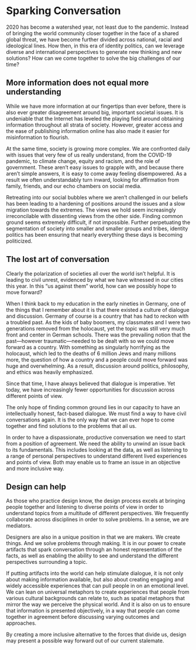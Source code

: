 # Sparking Conversation

2020 has become a watershed year, not least due to the pandemic. Instead of bringing the world community closer together in the face of a shared global threat, we have become further divided across national, racial and ideological lines. How then, in this era of identity politics, can we leverage diverse and international perspectives to generate new thinking and new solutions? How can we come together to solve the big challenges of our time? 

## More information does not equal more understanding

While we have more information at our fingertips than ever before, there is also ever greater disagreement around big, important societal issues. It is undeniable that the Internet has leveled the playing field around obtaining information throughout all strata of society. However, greater access and the ease of publishing information online has also made it easier for misinformation to flourish.

At the same time, society is growing more complex. We are confronted daily with issues that very few of us really understand, from the COVID-19 pandemic, to climate change, equity and racism, and the role of government. These aren’t easy issues to grapple with, and because there aren’t simple answers, it is easy to come away feeling disempowered. As a result we often understandably turn inward, looking for affirmation from family, friends, and our echo chambers on social media.

Retreating into our social bubbles where we aren’t challenged in our beliefs has been leading to a hardening of positions around the issues and a slow migration towards the extremes. The views we hold seem increasingly irreconcilable with dissenting views from the other side. Finding common ground seems extremely difficult, if not impossible. Further perpetuating the segmentation of society into smaller and smaller groups and tribes, identity politics has been ensuring that nearly everything these days is becoming politicized.

## The lost art of conversation

Clearly the polarization of societies all over the world isn’t helpful. It is leading to civil unrest, evidenced by what we have witnessed in our cities this year. In this “us against them” world, how can we possibly hope to move forward?

When I think back to my education in the early nineties in Germany, one of the things that I remember about it is that there existed a culture of dialogue and discussion. Germany of course is a country that has had to reckon with a troubled past. As the kids of baby boomers, my classmates and I were two generations removed from the holocaust, yet the topic was still very much front and center in German schools. There was the prevailing notion that the past—however traumatic—needed to be dealt with so we could move forward as a country. With something as singularly horrifying as the holocaust, which led to the deaths of 6 million Jews and many millions more, the question of how a country and a people could move forward was huge and overwhelming. As a result, discussion around politics, philosophy, and ethics was heavily emphasized.

Since that time, I have always believed that dialogue is imperative. Yet today, we have increasingly fewer opportunities for discussion across different points of view.

The only hope of finding common ground lies in our capacity to have an intellectually honest, fact-based dialogue. We must find a way to have civil conversations again. It is the only way that we can ever hope to come together and find solutions to the problems that ail us.

In order to have a dispassionate, productive conversation we need to start from a position of agreement. We need the ability to unwind an issue back to its fundamentals. This includes looking at the data, as well as listening to a range of personal perspectives to understand different lived experiences and points of view. Both may enable us to frame an issue in an objective and more inclusive way.

## Design can help

As those who practice design know, the design process excels at bringing people together and listening to diverse points of view in order to understand topics from a multitude of different perspectives. We frequently collaborate across disciplines in order to solve problems. In a sense, we are mediators.

Designers are also in a unique position in that we are makers. We create things. And we solve problems through making. It is in our power to create artifacts that spark conversation through an honest representation of the facts, as well as enabling the ability to see and understand the different perspectives surrounding a topic.

If putting artifacts into the world can help stimulate dialogue, it is not only about making information available, but also about creating engaging and widely accessible experiences that can pull people in on an emotional level. We can lean on universal metaphors to create experiences that people from various cultural backgrounds can relate to, such as spatial metaphors that mirror the way we perceive the physical world. And it is also on us to ensure that information is presented objectively, in a way that people can come together in agreement before discussing varying outcomes and approaches.

By creating a more inclusive alternative to the forces that divide us, design may present a possible way forward out of our current stalemate.